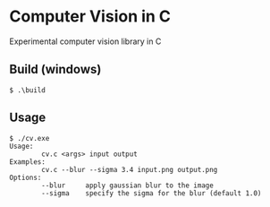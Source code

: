 # Computer Vision in C

Experimental computer vision library in C

## Build (windows)

```shell
$ .\build
```

## Usage

```shell
$ ./cv.exe
Usage:
        cv.c <args> input output
Examples:
        cv.c --blur --sigma 3.4 input.png output.png
Options:
        --blur     apply gaussian blur to the image
        --sigma    specify the sigma for the blur (default 1.0)
```
